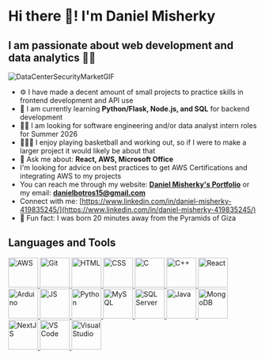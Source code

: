 #  Hi there 💯! I'm Daniel Misherky
## I am passionate about web development and data analytics 👨‍💻

![DataCenterSecurityMarketGIF](https://github.com/user-attachments/assets/52709853-9c33-4f35-8caf-f2b1e42c07cf)
- ⚙️ I have made a decent amount of small projects to practice skills in frontend development and API use
- 🐍 I am currently learning **Python/Flask, Node.js, and SQL** for backend development
- 👨‍🔬 I am looking for software engineering and/or data analyst intern roles for Summer 2026
- 🏀🏋️‍♂️ I enjoy playing basketball and working out, so if I were to make a larger project it would likely be about that
- 💬 Ask me about: **React, AWS, Microsoft Office**
- I'm looking for advice on best practices to get AWS Certifications and integrating AWS to my projects
- You can reach me through my website: **[Daniel Misherky's Portfolio](https://danielmisherky.vercel.app)** or my email: **danielbotros15@gmail.com**
- Connect with me: [https://www.linkedin.com/in/daniel-misherky-419835245/](https://www.linkedin.com/in/daniel-misherky-419835245/)
- 🐫 Fun fact: I was born 20 minutes away from the Pyramids of Giza 

## Languages and Tools
<a href="https://aws.amazon.com/">
  <img src="https://img.icons8.com/?size=100&id=wU62u24brJ44&format=png&color=000000" alt="AWS" width="60"/>
</a>
<a href="https://git-scm.com/">
  <img src="https://img.icons8.com/?size=100&id=20906&format=png&color=000000" alt="Git" width="60"/>
</a>
<a href="https://developer.mozilla.org/en-US/docs/Web/HTML">
  <img src="https://img.icons8.com/?size=100&id=20909&format=png&color=000000" alt="HTML" width="60"/>
</a>
<a href="https://developer.mozilla.org/en-US/docs/Web/CSS">
  <img src="https://img.icons8.com/?size=100&id=21278&format=png&color=000000" alt="CSS" width="60"/>
</a>
<a href="https://en.cppreference.com/w/c/language.html">
  <img src="https://img.icons8.com/?size=100&id=40670&format=png&color=000000" alt="C" width="60"/>
</a>
<a href="https://cplusplus.com/">
  <img src="https://img.icons8.com/?size=100&id=40669&format=png&color=000000" alt="C++" width="60"/>
</a>
<a href="https://react.dev/">
  <img src="https://img.icons8.com/?size=100&id=bzf0DqjXFHIW&format=png&color=000000" alt="React" width="60"/>
</a>
<a href="https://www.arduino.cc/">
  <img src="https://img.icons8.com/?size=100&id=13444&format=png&color=000000" alt="Arduino" width="60"/>
</a>
<a href="https://developer.mozilla.org/en-US/docs/Web/JavaScript">
  <img src="https://img.icons8.com/?size=100&id=108784&format=png&color=000000" alt="JS" width="60"/>
</a>
</a>
<a href="https://www.python.org/">
  <img src="https://img.icons8.com/?size=100&id=13441&format=png&color=000000" alt="Python" width="60"/>
</a>
<a href="https://www.mysql.com/">
  <img src="https://img.icons8.com/?size=100&id=UFXRpPFebwa2&format=png&color=000000" alt="MySQL" width="60"/>
</a>

<a href="https://www.microsoft.com/en-us/sql-server">
  <img src="https://img.icons8.com/?size=100&id=laYYF3dV0Iew&format=png&color=000000" alt="SQL Server" width="60"/>
</a>

<a href="https://www.java.com/en/">
  <img src="https://img.icons8.com/?size=100&id=13679&format=png&color=000000" alt="Java" width="60"/>
</a>

<a href="https://www.mongodb.com/">
  <img src="https://img.icons8.com/?size=100&id=tBBf3P8HL0vR&format=png&color=000000" alt="MongoDB" width="60"/>
</a>

<a href="https://nextjs.org/">
  <img src="https://img.icons8.com/?size=100&id=AU6Wc7r56Fxz&format=png&color=000000" alt="NextJS" width="60"/>
</a>

<a href="https://code.visualstudio.com/">
  <img src="https://img.icons8.com/?size=100&id=9OGIyU8hrxW5&format=png&color=000000" alt="VS Code" width="60"/>
</a>

<a href="https://visualstudio.microsoft.com/">
  <img src="https://img.icons8.com/?size=100&id=ezj3zaVtImPg&format=png&color=000000" alt="Visual Studio" width="60"/>
</a>
